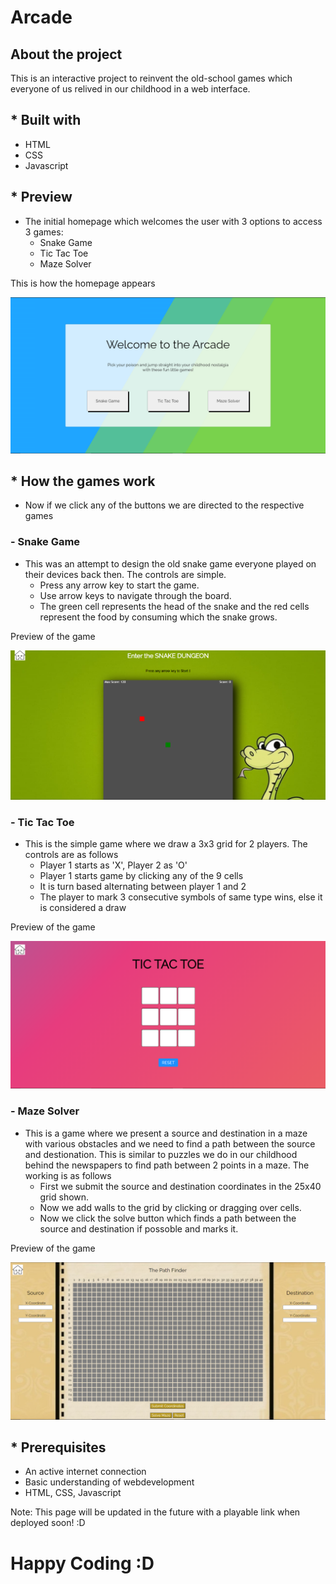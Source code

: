 # Arcade

## About the project

This is an interactive project to reinvent the old-school games which everyone of us relived in our childhood in a web interface.

## * Built with

* HTML
* CSS
* Javascript

## * Preview 

* The initial homepage which welcomes the user with 3 options to access 3 games:
  * Snake Game
  * Tic Tac Toe
  * Maze Solver
  
This is how the homepage appears

![](images/home.PNG)

## * How the games work

* Now if we click any of the buttons we are directed to the respective games

###   - Snake Game

* This was an attempt to design the old snake game everyone played on their devices back then. The controls are simple.
  * Press any arrow key to start the game.
  * Use arrow keys to navigate through the board.
  * The green cell represents the head of the snake and the red cells represent the food by consuming which the snake grows.

Preview of the game

![](images/snake.PNG)

###   - Tic Tac Toe

* This is the simple game where we draw a 3x3 grid for 2 players. The controls are as follows
  * Player 1 starts as 'X', Player 2 as 'O'
  * Player 1 starts game by clicking any of the 9 cells
  * It is turn based alternating between player 1 and 2
  * The player to mark 3 consecutive symbols of same type wins, else it is considered a draw
  
Preview of the game

![](images/tic.PNG)

###   - Maze Solver

* This is a game where we present a source and destination in a maze with various obstacles and we need to find a path between the source and destionation. This is similar to puzzles we do in our childhood behind the newspapers to find path between 2 points in a maze. The working is as follows
  * First we submit the source and destination coordinates in the 25x40 grid shown.
  * Now we add walls to the grid by clicking or dragging over cells.
  * Now we click the solve button which finds a path between the source and destination if possoble and marks it.

Preview of the game

![](images/maze.PNG)

## * Prerequisites

* An active internet connection
* Basic understanding of webdevelopment
* HTML, CSS, Javascript

Note: This page will be updated in the future with a playable link when deployed soon! :D

# Happy Coding :D
